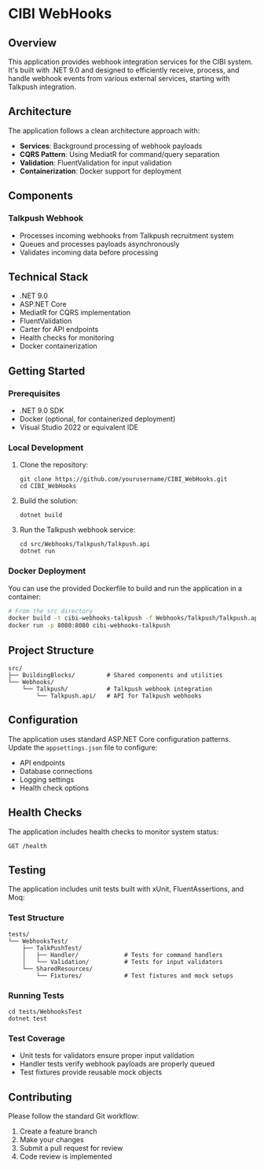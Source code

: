 # CIBI WebHooks

## Overview

This application provides webhook integration services for the CIBI system. It's built with .NET 9.0 and designed to efficiently receive, process, and handle webhook events from various external services, starting with Talkpush integration.

## Architecture

The application follows a clean architecture approach with:

- **Services**: Background processing of webhook payloads
- **CQRS Pattern**: Using MediatR for command/query separation
- **Validation**: FluentValidation for input validation
- **Containerization**: Docker support for deployment

## Components

### Talkpush Webhook

- Processes incoming webhooks from Talkpush recruitment system
- Queues and processes payloads asynchronously
- Validates incoming data before processing

## Technical Stack

- .NET 9.0
- ASP.NET Core
- MediatR for CQRS implementation
- FluentValidation
- Carter for API endpoints
- Health checks for monitoring
- Docker containerization

## Getting Started

### Prerequisites

- .NET 9.0 SDK
- Docker (optional, for containerized deployment)
- Visual Studio 2022 or equivalent IDE

### Local Development

1. Clone the repository:

   ```
   git clone https://github.com/yourusername/CIBI_WebHooks.git
   cd CIBI_WebHooks
   ```

2. Build the solution:

   ```
   dotnet build
   ```

3. Run the Talkpush webhook service:
   ```
   cd src/Webhooks/Talkpush/Talkpush.api
   dotnet run
   ```

### Docker Deployment

You can use the provided Dockerfile to build and run the application in a container:

```bash
# From the src directory
docker build -t cibi-webhooks-talkpush -f Webhooks/Talkpush/Talkpush.api/Dockerfile .
docker run -p 8080:8080 cibi-webhooks-talkpush
```

## Project Structure

```
src/
├── BuildingBlocks/         # Shared components and utilities
└── Webhooks/
    └── Talkpush/           # Talkpush webhook integration
        └── Talkpush.api/   # API for Talkpush webhooks
```

## Configuration

The application uses standard ASP.NET Core configuration patterns. Update the `appsettings.json` file to configure:

- API endpoints
- Database connections
- Logging settings
- Health check options

## Health Checks

The application includes health checks to monitor system status:

```
GET /health
```

## Testing

The application includes unit tests built with xUnit, FluentAssertions, and Moq:

### Test Structure

```
tests/
└── WebhooksTest/
    ├── TalkPushTest/
    │   ├── Handler/             # Tests for command handlers
    │   └── Validation/          # Tests for input validators
    └── SharedResources/
        └── Fixtures/            # Test fixtures and mock setups
```

### Running Tests

```
cd tests/WebhooksTest
dotnet test
```

### Test Coverage

- Unit tests for validators ensure proper input validation
- Handler tests verify webhook payloads are properly queued
- Test fixtures provide reusable mock objects

## Contributing

Please follow the standard Git workflow:

1. Create a feature branch
2. Make your changes
3. Submit a pull request for review
4. Code review is implemented
